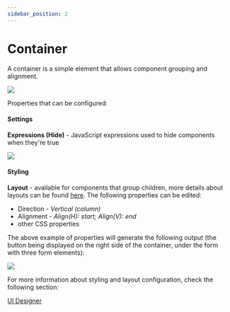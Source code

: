 ```yaml
---
sidebar_position: 2
---
```


# Container

A container is a simple element that allows component grouping and alignment.

![](https://s3.eu-west-1.amazonaws.com/docx.flowx.ai/2.13/ui_designer_container.gif)

Properties that can be configured:

#### Settings

**Expressions (Hide)** - JavaScript expressions used to hide components when they're true

![](https://s3.eu-west-1.amazonaws.com/docx.flowx.ai/2.13/ui_designer_container_settings.png)

#### Styling

**Layout** - available for components that group children, more details about layouts can be found [here](https://tburleson-layouts-demos.firebaseapp.com/#/docs). The following properties can be edited:

* Direction - _Vertical (column)_
* Alignment - _Align(H): start; Align(V): end_
* other CSS properties

The above example of properties will generate the following output (the button being displayed on the right side of the container, under the form with three form elements):

![](https://s3.eu-west-1.amazonaws.com/docx.flowx.ai/2.13/Screenshot%202022-06-07%20at%2015.26.28.png)

For more information about styling and layout configuration, check the following section:

[UI Designer](../../ui-designer.md#styling)
